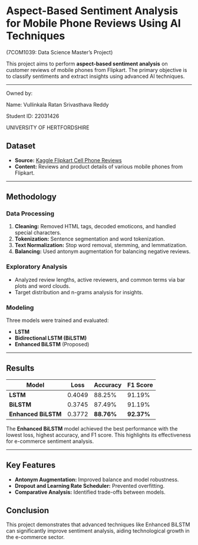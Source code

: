 # Aspect-Based Sentiment Analysis for Mobile Phone Reviews Using AI Techniques

(7COM1039: Data Science Master’s Project)

This project aims to perform **aspect-based sentiment analysis** on customer reviews of mobile phones from Flipkart. The primary objective is to classify sentiments and extract insights using advanced AI techniques.

---

Owned by: 

Name: Vullinkala Ratan Srivasthava Reddy

Student ID: 22031426

UNIVERSITY OF HERTFORDSHIRE


## Dataset  
- **Source:** [Kaggle Flipkart Cell Phone Reviews](https://www.kaggle.com/datasets/nkitgupta/flipkart-cell-phone-reviews)  
- **Content:** Reviews and product details of various mobile phones from Flipkart.

---

## Methodology  

### **Data Processing**
1. **Cleaning:** Removed HTML tags, decoded emoticons, and handled special characters.  
2. **Tokenization:** Sentence segmentation and word tokenization.  
3. **Text Normalization:** Stop word removal, stemming, and lemmatization.  
4. **Balancing:** Used antonym augmentation for balancing negative reviews.

### **Exploratory Analysis**
- Analyzed review lengths, active reviewers, and common terms via bar plots and word clouds.  
- Target distribution and n-grams analysis for insights.  

### **Modeling**
Three models were trained and evaluated:  
- **LSTM**  
- **Bidirectional LSTM (BiLSTM)**  
- **Enhanced BiLSTM** (Proposed)  

---

## Results  

| Model            | Loss  | Accuracy | F1 Score |  
|-------------------|-------|----------|----------|  
| **LSTM**         | 0.4049 | 88.25%   | 91.19%   |  
| **BiLSTM**       | 0.3745 | 87.49%   | 91.19%   |  
| **Enhanced BiLSTM** | 0.3772 | **88.76%**   | **92.37%**   |  

The **Enhanced BiLSTM** model achieved the best performance with the lowest loss, highest accuracy, and F1 score. This highlights its effectiveness for e-commerce sentiment analysis.

---

## Key Features  
- **Antonym Augmentation:** Improved balance and model robustness.  
- **Dropout and Learning Rate Scheduler:** Prevented overfitting.  
- **Comparative Analysis:** Identified trade-offs between models.


## Conclusion  
This project demonstrates that advanced techniques like Enhanced BiLSTM can significantly improve sentiment analysis, aiding technological growth in the e-commerce sector.
